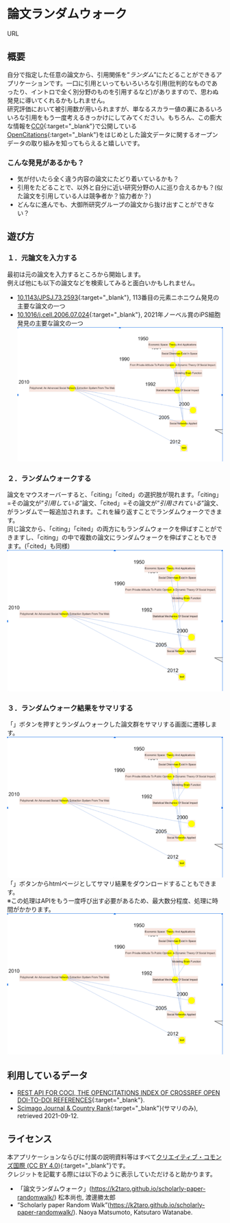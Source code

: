 # 論文ランダムウォーク
URL
## 概要
自分で指定した任意の論文から、引用関係を”_ランダム_”にたどることができるアプリケーションです。一口に引用といってもいろいろな引用(批判的なものであったり、イントロで全く別分野のものを引用するなど)がありますので、思わぬ発見に導いてくれるかもしれません。  
研究評価において被引用数が用いられますが、単なるスカラー値の裏にあるいろいろな引用をもう一度考えるきっかけにしてみてください。もちろん、この膨大な情報を[CC0](https://creativecommons.org/publicdomain/zero/1.0/deed.ja){:target="_blank"}で公開している[OpenCitations](https://opencitations.net/){:target="_blank"}をはじめとした論文データに関するオープンデータの取り組みを知ってもらえると嬉しいです。
### こんな発見があるかも？  
- 気が付いたら全く違う内容の論文にたどり着いているかも？
- 引用をたどることで、以外と自分に近い研究分野の人に巡り合えるかも？(似た論文を引用している人は競争者か？協力者か？)
- どんなに進んでも、大御所研究グループの論文から抜け出すことができない？

## 遊び方
### １．元論文を入力する
最初は元の論文を入力するところから開始します。  
例えば他にも以下の論文などを検索してみると面白いかもしれません。  
- [10.1143/JPSJ.73.2593](https://doi.org/10.1143/JPSJ.73.2593){:target="_blank"}, 113番目の元素ニホニウム発見の主要な論文の一つ
- [10.1016/j.cell.2006.07.024](https://doi.org/10.1016/j.cell.2006.07.024){:target="_blank"}, 2021年ノーベル賞のiPS細胞発見の主要な論文の一つ
![image1](image1.png)

### ２．ランダムウォークする
論文をマウスオーバーすると、「citing」「cited」の選択肢が現れます。「citing」=その論文が”_引用している_”論文、「cited」=その論文が”_引用されている_”論文、がランダムで一報追加されます。これを繰り返すことでランダムウォークできます。  
同じ論文から、「citing」「cited」の両方にもランダムウォークを伸ばすことができますし、「citing」の中で複数の論文にランダムウォークを伸ばすこともできます。(「cited」も同様)
![image1](image1.png)

### ３．ランダムウォーク結果をサマリする
「」ボタンを押すとランダムウォークした論文群をサマリする画面に遷移します。  
![image1](image1.png)
「」ボタンからhtmlページとしてサマリ結果をダウンロードすることもできます。  
※この処理はAPIをもう一度呼び出す必要があるため、最大数分程度、処理に時間がかかります。
![image1](image1.png)

## 利用しているデータ
- [REST API FOR COCI, THE OPENCITATIONS INDEX OF CROSSREF OPEN DOI-TO-DOI REFERENCES](https://opencitations.net/index/coci/api/v1){:target="_blank"}.
- [Scimago Journal & Country Rank](http://www.scimagojr.com/){:target="_blank"}(サマリのみ), retrieved 2021-09-12.

## ライセンス
本アプリケーションならびに付属の説明資料等はすべて[クリエイティブ・コモンズ国際 (CC BY 4.0)](https://creativecommons.org/licenses/by/4.0/deed.ja){:target="_blank"}です。  
クレジットを記載する際には以下のように表示していただけると助かります。
- 「論文ランダムウォーク」(https://k2taro.github.io/scholarly-paper-randomwalk/) 松本尚也, 渡邊勝太郎
- ”Scholarly paper Random Walk”(https://k2taro.github.io/scholarly-paper-randomwalk/). Naoya Matsumoto, Katsutaro Watanabe.
